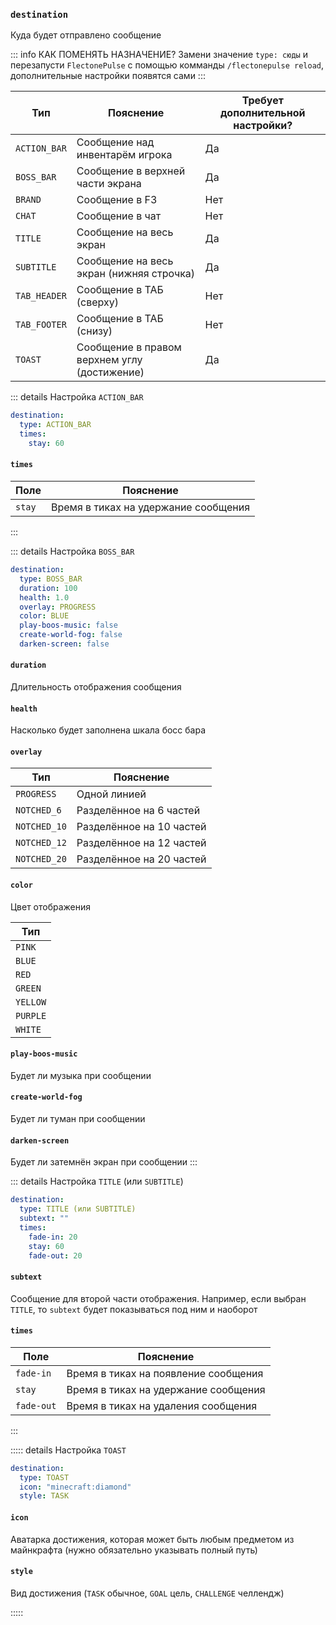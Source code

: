 ### `destination`

Куда будет отправлено сообщение

::: info КАК ПОМЕНЯТЬ НАЗНАЧЕНИЕ?
Замени значение `type: сюды` и перезапусти `FlectonePulse` с помощью комманды `/flectonepulse reload`, дополнительные настройки появятся сами
:::

| Тип          | Пояснение                                    | Требует дополнительной настройки? |
|--------------|----------------------------------------------|-----------------------------------|
| `ACTION_BAR` | Сообщение над инвентарём игрока              | Да                                |
| `BOSS_BAR`   | Сообщение в верхней части экрана             | Да                                |
| `BRAND`      | Сообщение в F3                               | Нет                               |
| `CHAT`       | Сообщение в чат                              | Нет                               |
| `TITLE`      | Сообщение на весь экран                      | Да                                |
| `SUBTITLE`   | Сообщение на весь экран (нижняя строчка)     | Да                                |
| `TAB_HEADER` | Сообщение в ТАБ (сверху)                     | Нет                               |
| `TAB_FOOTER` | Сообщение в ТАБ (снизу)                      | Нет                               |
| `TOAST`      | Сообщение в правом верхнем углу (достижение) | Да                                |

::: details Настройка `ACTION_BAR`
```yaml
destination:
  type: ACTION_BAR
  times:
    stay: 60
```

#### `times`

| Поле       | Пояснение                            |
|------------|--------------------------------------|
| `stay`     | Время в тиках на удержание сообщения |
:::

::: details Настройка `BOSS_BAR`

```yaml
destination:
  type: BOSS_BAR
  duration: 100
  health: 1.0
  overlay: PROGRESS
  color: BLUE
  play-boos-music: false
  create-world-fog: false
  darken-screen: false
```

#### `duration`

Длительность отображения сообщения

#### `health`

Насколько будет заполнена шкала босс бара

#### `overlay`

| Тип          | Пояснение                |
|--------------|--------------------------|
| `PROGRESS`   | Одной линией             |
| `NOTCHED_6`  | Разделённое на 6 частей  |
| `NOTCHED_10` | Разделённое на 10 частей |
| `NOTCHED_12` | Разделённое на 12 частей |
| `NOTCHED_20` | Разделённое на 20 частей |

#### `color`

Цвет отображения

| Тип      |
|----------|
| `PINK`   |
| `BLUE`   |
| `RED`    |
| `GREEN`  |
| `YELLOW` |
| `PURPLE` |
| `WHITE`  |

#### `play-boos-music`

Будет ли музыка при сообщении

#### `create-world-fog`

Будет ли туман при сообщении

#### `darken-screen`

Будет ли затемнён экран при сообщении
:::

::: details Настройка `TITLE` (или `SUBTITLE`)
```yaml
destination:
  type: TITLE (или SUBTITLE)
  subtext: ""
  times:
    fade-in: 20
    stay: 60
    fade-out: 20
```

#### `subtext`

Сообщение для второй части отображения. Например, если выбран `TITLE`, то `subtext` будет показываться под ним и наоборот

#### `times`

| Поле       | Пояснение                            |
|------------|--------------------------------------|
| `fade-in`  | Время в тиках на появление сообщения |
| `stay`     | Время в тиках на удержание сообщения |
| `fade-out` | Время в тиках на удаления сообщения  |
:::

::::: details Настройка `TOAST`
```yaml
destination:
  type: TOAST
  icon: "minecraft:diamond"
  style: TASK
```

#### `icon`

Аватарка достижения, которая может быть любым предметом из майнкрафта (нужно обязательно указывать полный путь)

#### `style`

Вид достижения (`TASK` обычное, `GOAL` цель, `CHALLENGE` челлендж)

:::::